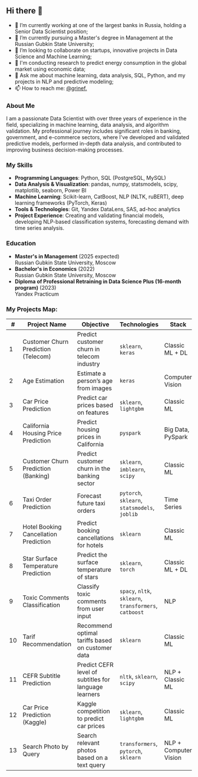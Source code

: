 ## Hi there 👋

- 🔭 I’m currently working at one of the largest banks in Russia, holding a Senior Data Scientist position;
- 🌱 I’m currently pursuing a Master's degree in Management at the Russian Gubkin State University;
- 👯 I’m looking to collaborate on startups, innovative projects in Data Science and Machine Learning;
- 🤔 I'm conducting research to predict energy consumption in the global market using economic data;
- 💬 Ask me about machine learning, data analysis, SQL, Python, and my projects in NLP and predictive modeling;
- 📫 How to reach me: [@grinef.](https://t.me/grinef)

### About Me
I am a passionate Data Scientist with over three years of experience in the field, specializing in machine learning, data analysis, and algorithm validation. My professional journey includes significant roles in banking, government, and e-commerce sectors, where I've developed and validated predictive models, performed in-depth data analysis, and contributed to improving business decision-making processes.

### My Skills
- **Programming Languages**: Python, SQL (PostgreSQL, MySQL)
- **Data Analysis & Visualization**: pandas, numpy, statsmodels, scipy, matplotlib, seaborn, Power BI
- **Machine Learning**: Scikit-learn, CatBoost, NLP (NLTK, ruBERT), deep learning frameworks (PyTorch, Keras)
- **Tools & Technologies**: Git, Yandex DataLens, SAS, ad-hoc analytics
- **Project Experience**: Creating and validating financial models, developing NLP-based classification systems, forecasting demand with time series analysis.

### Education
- **Master's in Management** (2025 expected)  
  Russian Gubkin State University, Moscow
- **Bachelor's in Economics** (2022)  
  Russian Gubkin State University, Moscow
- **Diploma of Professional Retraining in Data Science Plus (16-month program)** (2023)  
  Yandex Practicum


### My Projects Map:

| #  | Project Name                           | Objective                                               | Technologies                                         | Stack                        | Type                  |
|----|----------------------------------------|---------------------------------------------------------|-----------------------------------------------------|------------------------------|-----------------------|
| 1  | Customer Churn Prediction (Telecom)    | Predict customer churn in telecom industry               | `sklearn`, `keras`                                   | Classic ML + DL              | Binary Classification |
| 2  | Age Estimation                         | Estimate a person’s age from images                      | `keras`                                              | Computer Vision               | Regression            |
| 3  | Car Price Prediction                   | Predict car prices based on features                     | `sklearn`, `lightgbm`                                | Classic ML                    | Regression            |
| 4  | California Housing Price Prediction    | Predict housing prices in California                     | `pyspark`                                            | Big Data, PySpark             | Regression            |
| 5  | Customer Churn Prediction (Banking)    | Predict customer churn in the banking sector             | `sklearn`, `imblearn`, `scipy`                       | Classic ML                    | Binary Classification |
| 6  | Taxi Order Prediction                  | Forecast future taxi orders                             | `pytorch`, `sklearn`, `statsmodels`, `joblib`        | Time Series                   | Regression            |
| 7  | Hotel Booking Cancellation Prediction  | Predict booking cancellations for hotels                 | `sklearn`                                            | Classic ML                    | Binary Classification |
| 8  | Star Surface Temperature Prediction    | Predict the surface temperature of stars                 | `sklearn`, `torch`                                   | Classic ML + DL               | Regression            |
| 9  | Toxic Comments Classification          | Classify toxic comments from user input                  | `spacy`, `nltk`, `sklearn`, `transformers`, `catboost`| NLP                           | Binary Classification |
| 10 | Tarif Recommendation                   | Recommend optimal tariffs based on customer data         | `sklearn`                                            | Classic ML                    | Binary Classification |
| 11 | CEFR Subtitle Prediction               | Predict CEFR level of subtitles for language learners    | `nltk`, `sklearn`, `scipy`                           | NLP + Classic ML              | Multi Classification  |
| 12 | Car Price Prediction (Kaggle)          | Kaggle competition to predict car prices                 | `sklearn`, `lightgbm`                                | Classic ML                    | Regression            |
| 13 | Search Photo by Query                  | Search relevant photos based on a text query             | `transformers`, `pytorch`, `sklearn`                 | NLP + Computer Vision         | Regression            |




